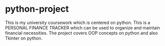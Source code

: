 # python-project
This is my university coursework which is centered on python. This is a PERSONAL FINANCE TRACKER which can be used to organize and maintain financial necessities. The project covers OOP concepts on python and also Tkinter on python.
